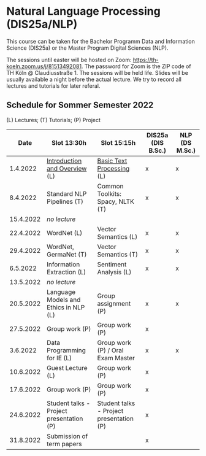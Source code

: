 # Natural Language Processing (DIS25a/NLP)

This course can be taken for the Bachelor Programm Data and Information Science (DIS25a) or the Master Program Digital Sciences (NLP).

The sessions until easter will be hosted on Zoom: https://th-koeln.zoom.us/j/81513492081. The password for Zoom is the ZIP code of TH Köln @ Claudiusstraße 1. The sessions will be held life. Slides will be usually available a night before the actual lecture. We try to record all lectures and tutorials for later referal.

## Schedule for Sommer Semester 2022

(L) Lectures; (T) Tutorials; (P) Project

| Date      | Slot 13:30h                              | Slot 15:15h                              | DIS25a (DIS B.Sc.) | NLP (DS M.Sc.) |
|-----------|------------------------------------------|------------------------------------------|--------------------|----------------|
| 1.4.2022  | [Introduction and Overview](slides/DIS25-01-Introduction.pdf) (L)            | [Basic Text Processing](slides/DIS25-02-BasicTextProcessing.pdf) (L)                | x                  | x              |
| 8.4.2022  | Standard NLP Pipelines (T)               | Common Toolkits: Spacy, NLTK (T)         | x                  | x              |
| 15.4.2022 | _no lecture_                             |                                          |                    |                |
| 22.4.2022 | WordNet (L)                              | Vector Semantics (L)                     | x                  | x              |
| 29.4.2022 | WordNet, GermaNet (T)                    | Vector Semantics (T)                     | x                  | x              |
| 6.5.2022  | Information Extraction (L)               | Sentiment Analysis (L)                   | x                  | x              |
| 13.5.2022 | _no lecture_                             |                                          |                    |                |
| 20.5.2022 | Language Models and Ethics in NLP (L)    | Group assignment (P)                     | x                  | x              |
| 27.5.2022 | Group work (P)                           | Group work (P)                           | x                  |                |
| 3.6.2022  | Data Programming for IE (L)              | Group work (P) / Oral Exam Master        | x                  | x              |
| 10.6.2022 | Guest Lecture (L)                        | Group work (P)                           | x                  |                |
| 17.6.2022 | Group work (P)                           | Group work (P)                           | x                  |                |
| 24.6.2022 | Student talks - Project presentation (P) | Student talks - Project presentation (P) | x                  |                |
| 31.8.2022 | Submission of term papers                |                                          | x                  |                |
